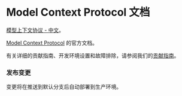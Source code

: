 # Model Context Protocol 文档


[模型上下文协议 - 中文](https://mcp.vyagent.com)。

[Model Context Protocol](https://modelcontextprotocol.io) 的官方文档。

有关详细的贡献指南、开发环境设置和故障排除，请参阅我们的[贡献指南](CONTRIBUTING.md)。

### 发布变更

变更将在推送到默认分支后自动部署到生产环境。

